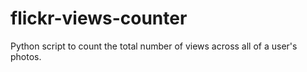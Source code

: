 flickr-views-counter
====================

Python script to count the total number of views across all of a user's photos.
